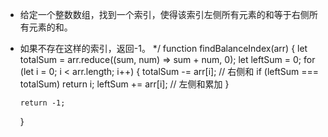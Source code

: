 - 给定一个整数数组，找到一个索引，使得该索引左侧所有元素的和等于右侧所有元素的和。
- 如果不存在这样的索引，返回-1。
  \*/
  function findBalanceIndex(arr) {
  let totalSum = arr.reduce((sum, num) => sum + num, 0);
  let leftSum = 0;
  for (let i = 0; i < arr.length; i++) {
  totalSum -= arr[i]; // 右侧和
  if (leftSum === totalSum) return i;
  leftSum += arr[i]; // 左侧和累加
  }

      return -1;

  }
